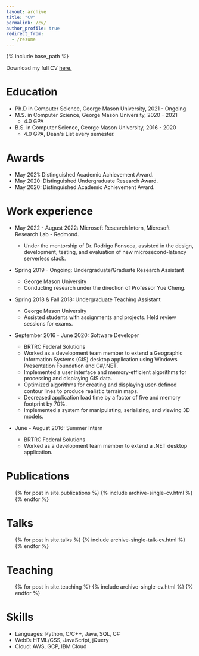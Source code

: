 ```yaml
---
layout: archive
title: "CV"
permalink: /cv/
author_profile: true
redirect_from:
  - /resume
---
```


{% include base_path %}

Download my full CV <a href="https://scusemua.github.io/assets/ben_carver_cv.pdf" target="_blank">here.</a>

Education
======
* Ph.D in Computer Science, George Mason University, 2021 - Ongoing 
* M.S. in Computer Science, George Mason University, 2020 - 2021
    * 4.0 GPA
* B.S. in Computer Science, George Mason University, 2016 - 2020
    * 4.0 GPA, Dean's List every semester.

Awards
======
* May 2021: Distinguished Academic Achievement Award.
* May 2020: Distinguished Undergraduate Research Award.
* May 2020: Distinguished Academic Achievement Award.

Work experience
======

* May 2022 - August 2022: Microsoft Research Intern, Microsoft Research Lab - Redmond.
  * Under the mentorship of Dr. Rodrigo Fonseca, assisted in the design, development, testing, and evaluation of new microsecond-latency serverless stack.

* Spring 2019 - Ongoing: Undergraduate/Graduate Research Assistant
    * George Mason University
    * Conducting research under the direction of Professor Yue Cheng.

* Spring 2018 & Fall 2018: Undergraduate Teaching Assistant
    * George Mason University
    * Assisted students with assignments and projects. Held review sessions for exams.

* September 2016 - June 2020: Software Developer
    * BRTRC Federal Solutions
    * Worked as a development team member to extend a Geographic Information Systems (GIS) desktop application using Windows Presentation Foundation and C#/.NET.
    * Implemented a user interface and memory-efficient algorithms for processing and displaying GIS data.
    * Optimized algorithms for creating and displaying user-defined contour lines to produce realistic terrain maps.
    * Decreased application load time by a factor of five and memory footprint by 70%.
    * Implemented a system for manipulating, serializing, and viewing 3D models.

* June - August 2016: Summer Intern
  * BRTRC Federal Solutions
  * Worked as a development team member to extend a .NET desktop application.

Publications
======
  <ul>{% for post in site.publications %}
    {% include archive-single-cv.html %}
  {% endfor %}</ul>
  
Talks
======
  <ul>{% for post in site.talks %}
    {% include archive-single-talk-cv.html %}
  {% endfor %}</ul>
  
Teaching
======
  <ul>{% for post in site.teaching %}
    {% include archive-single-cv.html %}
  {% endfor %}</ul>
  
Skills
======
* Languages: Python, C/C++, Java, SQL, C#
* WebD: HTML/CSS, JavaScript, jQuery
* Cloud: AWS, GCP, IBM Cloud
